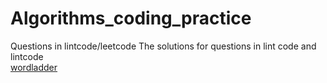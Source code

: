 # Algorithms_coding_practice
Questions in lintcode/leetcode
The solutions for questions in lint code and lintcode</br>
[wordladder](https://github.com/Chuyingl/Algorithms_coding_practice/blob/master/word_ladder_iii.java)
